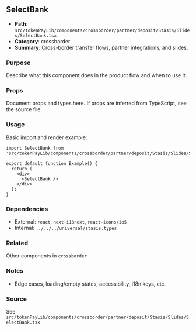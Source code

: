 ## SelectBank

- **Path**: `src/tokenPayLib/components/crossborder/partner/deposit/Stasis/Slides/SelectBank.tsx`
- **Category**: crossborder
- **Summary**: Cross-border transfer flows, partner integrations, and slides.

### Purpose
Describe what this component does in the product flow and when to use it.

### Props
Document props and types here. If props are inferred from TypeScript, see the source file.

### Usage
Basic import and render example:


```tsx
import SelectBank from 'src/tokenPayLib/components/crossborder/partner/deposit/Stasis/Slides/SelectBank';

export default function Example() {
  return (
    <div>
      <SelectBank />
    </div>
  );
}

```

### Dependencies
- External: `react`, `next-i18next`, `react-icons/io5`
- Internal: `../../../universal/stasis.types`

### Related
Other components in `crossborder`

### Notes
- Edge cases, loading/empty states, accessibility, i18n keys, etc.

### Source
See `src/tokenPayLib/components/crossborder/partner/deposit/Stasis/Slides/SelectBank.tsx`

